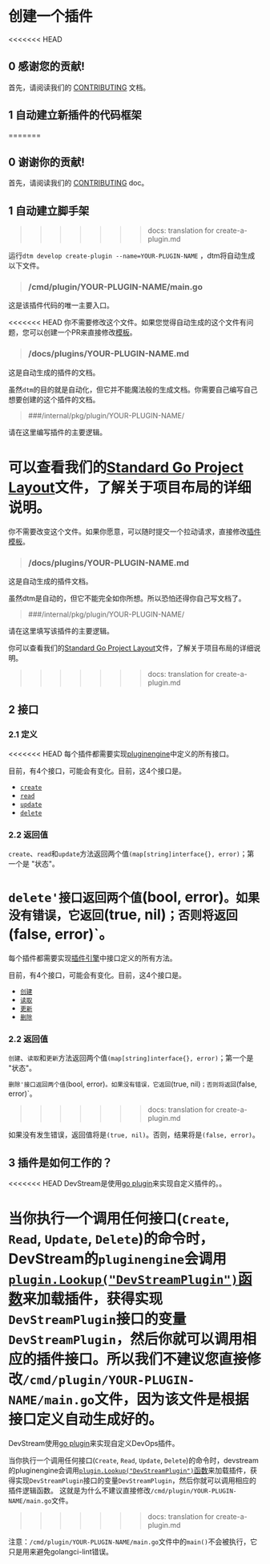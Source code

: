 # 创建一个插件

<<<<<<< HEAD
## 0 感谢您的贡献!

首先，请阅读我们的 [CONTRIBUTING](https://github.com/devstream-io/devstream/blob/main/CONTRIBUTING.md) 文档。

## 1 自动建立新插件的代码框架
=======
## 0 谢谢你的贡献!

首先，请阅读我们的 [CONTRIBUTING](https://github.com/devstream-io/devstream/blob/main/CONTRIBUTING.md) doc。

## 1 自动建立脚手架
>>>>>>> docs: translation for create-a-plugin.md

运行`dtm develop create-plugin --name=YOUR-PLUGIN-NAME` ，dtm将自动生成以下文件。

> ### /cmd/plugin/YOUR-PLUGIN-NAME/main.go

这是该插件代码的唯一主要入口。

<<<<<<< HEAD
你不需要修改这个文件。如果您觉得自动生成的这个文件有问题，您可以创建一个PR来直接修改[模板](https://github.com/devstream-io/devstream/blob/main/internal/pkg/develop/plugin/template/main.go)。

> ### /docs/plugins/YOUR-PLUGIN-NAME.md

这是自动生成的插件的文档。

虽然`dtm`的目的就是自动化，但它并不能魔法般的生成文档。你需要自己编写自己想要创建的这个插件的文档。

> ###/internal/pkg/plugin/YOUR-PLUGIN-NAME/

请在这里编写插件的主要逻辑。

可以查看我们的[Standard Go Project Layout](project-layout.md)文件，了解关于项目布局的详细说明。
=======
你不需要改变这个文件。如果你愿意，可以随时提交一个拉动请求，直接修改[插件模板](https://github.com/devstream-io/devstream/blob/main/internal/pkg/develop/plugin/template/main.go)。

> ### /docs/plugins/YOUR-PLUGIN-NAME.md

这是自动生成的插件文档。

虽然dtm是自动的，但它不能完全如你所想。所以恐怕还得你自己写文档了。

> ###/internal/pkg/plugin/YOUR-PLUGIN-NAME/

请在这里填写该插件的主要逻辑。

你可以查看我们的[Standard Go Project Layout](project-layout.md)文件，了解关于项目布局的详细说明。
>>>>>>> docs: translation for create-a-plugin.md

## 2 接口

### 2.1 定义

<<<<<<< HEAD
每个插件都需要实现[pluginengine](https://github.com/devstream-io/devstream/blob/main/internal/pkg/pluginengine/plugin.go#L10)中定义的所有接口。

目前，有4个接口，可能会有变化。目前，这4个接口是。

- [`create`](https://github.com/devstream-io/devstream/blob/main/internal/pkg/pluginengine/plugin.go#L12)
- [`read`](https://github.com/devstream-io/devstream/blob/main/internal/pkg/pluginengine/plugin.go#L13)
- [`update`](https://github.com/devstream-io/devstream/blob/main/internal/pkg/pluginengine/plugin.go#L14)
- [`delete`](https://github.com/devstream-io/devstream/blob/main/internal/pkg/pluginengine/plugin.go#L16)

### 2.2 返回值

`create`、`read`和`update`方法返回两个值`(map[string]interface{}, error)`；第一个是 "状态"。

`delete'接口返回两个值`(bool, error)`。如果没有错误，它返回`(true, nil)`；否则将返回`(false, error)`。
=======
每个插件都需要实现[插件引擎](https://github.com/devstream-io/devstream/blob/main/internal/pkg/pluginengine/plugin.go#L10)中接口定义的所有方法。

目前，有4个接口，可能会有变化。目前，这4个接口是。

- [`创建`](https://github.com/devstream-io/devstream/blob/main/internal/pkg/pluginengine/plugin.go#L12)
- [`读取`](https://github.com/devstream-io/devstream/blob/main/internal/pkg/pluginengine/plugin.go#L13)
- [`更新`](https://github.com/devstream-io/devstream/blob/main/internal/pkg/pluginengine/plugin.go#L14)
- [`删除`](https://github.com/devstream-io/devstream/blob/main/internal/pkg/pluginengine/plugin.go#L16)

### 2.2 返回值

`创建`、`读取`和`更新`方法返回两个值`(map[string]interface{}, error)`；第一个是 "状态"。

`删除'接口返回两个值`(bool, error)`。如果没有错误，它返回`(true, nil)`；否则将返回`(false, error)`。
>>>>>>> docs: translation for create-a-plugin.md

如果没有发生错误，返回值将是`(true, nil)`。否则，结果将是`(false, error)`。

## 3 插件是如何工作的？

<<<<<<< HEAD
DevStream是使用[go plugin](https://pkg.go.dev/plugin)来实现自定义插件的。。

当你执行一个调用任何接口(`Create`, `Read`, `Update`, `Delete`)的命令时，DevStream的`pluginengine`会调用[`plugin.Lookup("DevStreamPlugin")`函数](https://github.com/devstream-io/devstream/blob/38307894bbc08f691b2c5015366d9e45cc87970c/internal/pkg/pluginengine/plugin_helper.go#L28)来加载插件，获得实现`DevStreamPlugin`接口的变量`DevStreamPlugin`，然后你就可以调用相应的插件接口。所以我们不建议您直接修改`/cmd/plugin/YOUR-PLUGIN-NAME/main.go`文件，因为该文件是根据接口定义自动生成好的。
=======
DevStream使用[go plugin](https://pkg.go.dev/plugin)来实现自定义DevOps插件。

当你执行一个调用任何接口(`Create`, `Read`, `Update`, `Delete`)的命令时，devstream的pluginengine会调用[`plugin.Lookup("DevStreamPlugin")`函数](https://github.com/devstream-io/devstream/blob/38307894bbc08f691b2c5015366d9e45cc87970c/internal/pkg/pluginengine/plugin_helper.go#L28)来加载插件，获得实现`DevStreamPlugin`接口的变量`DevStreamPlugin`，然后你就可以调用相应的插件逻辑函数。 这就是为什么不建议直接修改`/cmd/plugin/YOUR-PLUGIN-NAME/main.go`文件。
>>>>>>> docs: translation for create-a-plugin.md

注意：`/cmd/plugin/YOUR-PLUGIN-NAME/main.go`文件中的`main()`不会被执行，它只是用来避免golangci-lint错误。

